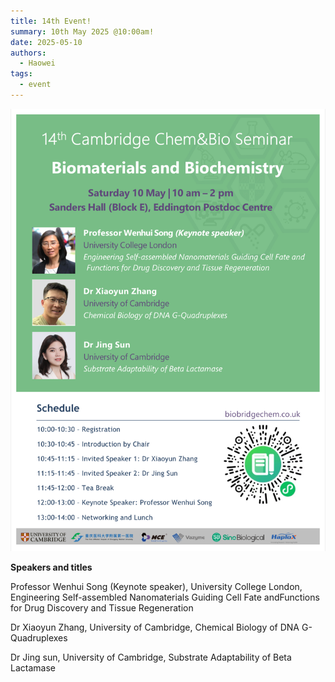 ```yaml
---
title: 14th Event!
summary: 10th May 2025 @10:00am!
date: 2025-05-10
authors:
  - Haowei
tags:
  - event
---
```


![poster](250510.jpg)

**Speakers and titles**

Professor Wenhui Song (Keynote speaker), University College London, Engineering Self-assembled Nanomaterials Guiding Cell Fate andFunctions for Drug Discovery and Tissue Regeneration

Dr Xiaoyun Zhang, University of Cambridge, Chemical Biology of DNA G-Quadruplexes

Dr Jing sun, University of Cambridge, Substrate Adaptability of Beta Lactamase
